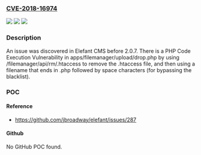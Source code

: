 ### [CVE-2018-16974](https://cve.mitre.org/cgi-bin/cvename.cgi?name=CVE-2018-16974)
![](https://img.shields.io/static/v1?label=Product&message=n%2Fa&color=blue)
![](https://img.shields.io/static/v1?label=Version&message=n%2Fa&color=blue)
![](https://img.shields.io/static/v1?label=Vulnerability&message=n%2Fa&color=brighgreen)

### Description

An issue was discovered in Elefant CMS before 2.0.7. There is a PHP Code Execution Vulnerability in apps/filemanager/upload/drop.php by using /filemanager/api/rm/.htaccess to remove the .htaccess file, and then using a filename that ends in .php followed by space characters (for bypassing the blacklist).

### POC

#### Reference
- https://github.com/jbroadway/elefant/issues/287

#### Github
No GitHub POC found.

